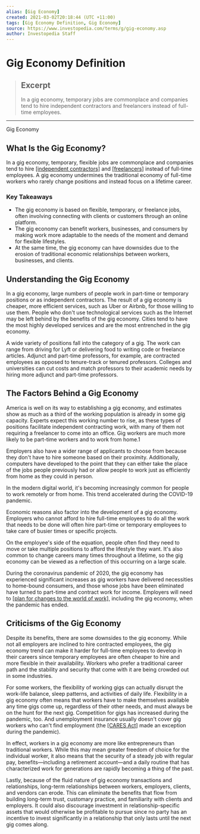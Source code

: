 ```yaml
---
alias: [Gig Economy]
created: 2021-03-02T20:18:44 (UTC +11:00)
tags: [Gig Economy Definition, Gig Economy]
source: https://www.investopedia.com/terms/g/gig-economy.asp
author: Investopedia Staff
---
```


# Gig Economy Definition

> ## Excerpt
> In a gig economy, temporary jobs are commonplace and companies tend to hire independent contractors and freelancers instead of full-time employees.

---

Gig Economy
## What Is the Gig Economy?

In a gig economy, temporary, flexible jobs are commonplace and companies tend to hire [[independent contractors]](https://www.investopedia.com/terms/i/independent-contractor.asp) and [[freelancers]](https://www.investopedia.com/terms/f/freelancer.asp) instead of full-time employees. A gig economy undermines the traditional economy of full-time workers who rarely change positions and instead focus on a lifetime career.

### Key Takeaways

-   The gig economy is based on flexible, temporary, or freelance jobs, often involving connecting with clients or customers through an online platform.
-   The gig economy can benefit workers, businesses, and consumers by making work more adaptable to the needs of the moment and demand for flexible lifestyles.
-   At the same time, the gig economy can have downsides due to the erosion of traditional economic relationships between workers, businesses, and clients.

## Understanding the Gig Economy

In a gig economy, large numbers of people work in part-time or temporary positions or as independent contractors. The result of a gig economy is cheaper, more efficient services, such as Uber or Airbnb, for those willing to use them. People who don't use technological services such as the Internet may be left behind by the benefits of the gig economy. Cities tend to have the most highly developed services and are the most entrenched in the gig economy.

A wide variety of positions fall into the category of a gig. The work can range from driving for Lyft or delivering food to writing code or freelance articles. Adjunct and part-time professors, for example, are contracted employees as opposed to tenure-track or tenured professors. Colleges and universities can cut costs and match professors to their academic needs by hiring more adjunct and part-time professors.

## The Factors Behind a Gig Economy

America is well on its way to establishing a gig economy, and estimates show as much as a third of the working population is already in some gig capacity. Experts expect this working number to rise, as these types of positions facilitate independent contracting work, with many of them not requiring a freelancer to come into an office. Gig workers are much more likely to be part-time workers and to work from home.1

Employers also have a wider range of applicants to choose from because they don't have to hire someone based on their proximity. Additionally, computers have developed to the point that they can either take the place of the jobs people previously had or allow people to work just as efficiently from home as they could in person.

In the modern digital world, it's becoming increasingly common for people to work remotely or from home. This trend accelerated during the COVID-19 pandemic.

Economic reasons also factor into the development of a gig economy. Employers who cannot afford to hire full-time employees to do all the work that needs to be done will often hire part-time or temporary employees to take care of busier times or specific projects.

On the employee's side of the equation, people often find they need to move or take multiple positions to afford the lifestyle they want. It's also common to change careers many times throughout a lifetime, so the gig economy can be viewed as a reflection of this occurring on a large scale.

During the coronavirus pandemic of 2020, the gig economy has experienced significant increases as gig workers have delivered necessities to home-bound consumers, and those whose jobs have been eliminated have turned to part-time and contract work for income. Employers will need to [[plan for changes to the world of work]](https://www.forbes.com/sites/rebeccahenderson/2020/12/10/how-covid-19-has-transformed-the-gig-economy/?sh=7cb0310f6c99), including the gig economy, when the pandemic has ended.

## Criticisms of the Gig Economy

Despite its benefits, there are some downsides to the gig economy. While not all employers are inclined to hire contracted employees, the gig economy trend can make it harder for full-time employees to develop in their careers since temporary employees are often cheaper to hire and more flexible in their availability. Workers who prefer a traditional career path and the stability and security that come with it are being crowded out in some industries.

For some workers, the flexibility of working gigs can actually disrupt the work-life balance, sleep patterns, and activities of daily life. Flexibility in a gig economy often means that workers have to make themselves available any time gigs come up, regardless of their other needs, and must always be on the hunt for the next gig. Competition for gigs has increased during the pandemic, too. And unemployment insurance usually doesn't cover gig workers who can't find employment (the [[CARES Act]](https://www.investopedia.com/coronavirus-aid-relief-and-economic-security-cares-act-4800707) made an exception during the pandemic).

In effect, workers in a gig economy are more like entrepreneurs than traditional workers. While this may mean greater freedom of choice for the individual worker, it also means that the security of a steady job with regular pay, benefits—including a retirement account—and a daily routine that has characterized work for generations are rapidly becoming a thing of the past.

Lastly, because of the fluid nature of gig economy transactions and relationships, long-term relationships between workers, employers, clients, and vendors can erode. This can eliminate the benefits that flow from building long-term trust, customary practice, and familiarity with clients and employers. It could also discourage investment in relationship-specific assets that would otherwise be profitable to pursue since no party has an incentive to invest significantly in a relationship that only lasts until the next gig comes along.

